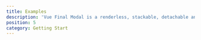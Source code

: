 ```yaml
---
title: Examples
description: 'Vue Final Modal is a renderless, stackable, detachable and lightweight modal component.'
position: 5
category: Getting Start
---
```


<div class="space-y-4">
    <base-example></base-example>
    <base-example-lock-scroll></base-example-lock-scroll>
    <base-example-hide-overlay></base-example-hide-overlay>
    <base-example-click-to-close></base-example-click-to-close>
    <base-example-prevent-click></base-example-prevent-click>
    <base-example-stackable></base-example-stackable>
    <base-example-scroll></base-example-scroll>
    <base-example-attach></base-example-attach>
</div>